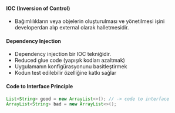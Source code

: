 #### IOC (Inversion of Control)
- Bağımlılıkların veya objelerin oluşturulması ve yönetilmesi işini developerdan alıp external olarak halletmesidir.

#### Dependency Injection
- Dependency injection bir IOC tekniğidir.
- Reduced glue code (yapışık kodları azaltmak)
- Uygulamanın konfigürasyonunu basitleştirmek
- Kodun test edilebilir özelliğine katkı sağlar

#### Code to Interface Principle
```java
List<String> good = new ArrayList<>(); // -> code to interface
ArrayList<String> bad = new ArrayList<>();
```

